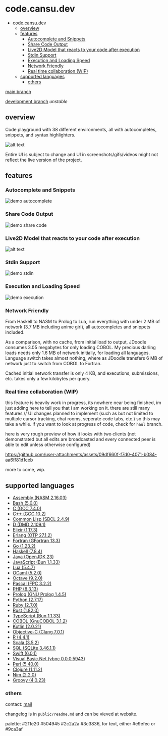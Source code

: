 # code.cansu.dev

- [code.cansu.dev](#codecansudev)
  - [overview](#overview)
  - [features](#features)
    - [Autocomplete and Snippets](#autocomplete-and-snippets)
    - [Share Code Output](#share-code-output)
    - [Live2D Model that reacts to your code after execution](#live2d-model-that-reacts-to-your-code-after-execution)
    - [Stdin Support](#stdin-support)
    - [Execution and Loading Speed](#execution-and-loading-speed)
    - [Network Friendly](#network-friendly)
    - [Real time collaboration (WIP)](#real-time-collaboration-wip)
  - [supported languages](#supported-languages)
    - [others](#others)

[main branch](https://code.cansu.dev)

[development branch](https://haul.code-cansu-dev.pages.dev) *unstable*

## overview


Code playground with 38 different environments, all with autocompletes, snippets, and syntax highlighters.

![alt text](static/main.png)

Entire UI is subject to change and UI in screenshots/gifs/videos might not reflect the live version of the project.


## features

### Autocomplete and Snippets
![demo autocomplete](static/autocomplete-1.gif)
### Share Code Output
![demo share code](static/share.gif)
### Live2D Model that reacts to your code after execution
![alt text](static/live2d.png)
### Stdin Support
![demo stdin](static/stdin.gif)
### Execution and Loading Speed
![demo execution](static/exec.gif)
### Network Friendly

From Haskell to NASM to Prolog to Lua, run everything with under 2 MB of network (3.7 MB including anime girl), all autocompletes and snippets included.

As a comparison, with no cache, from initial load to output, JDoodle consumes 3.05 megabytes for only loading COBOL. My precious darling loads needs only 1.6 MB of network initially, 
for loading all languages. Language switch takes almost nothing, where as JDoodle transfers 6 MB of network just to switch from COBOL to Fortran. 

Cached initial network transfer is only 4 KB, and executions, submissions, etc. takes only a few kilobytes per query.

### Real time collaboration (WIP)

this feature is heavily work in progress, its nowhere near being finished, im just adding here to tell you that i am working on it. there are still many features // UI changes planned to implement (such as but not limited to multiple cursor tracking, chat rooms, seperate code tabs, etc.) so this may take a while. if you want to look at progress of code, check for `haul` branch.

here is very rough preview of how it looks with two clients (not demonstrated but all edits are broadcasted and every connected peer is able to edit unless otherwise configured)

https://github.com/user-attachments/assets/09df660f-f7d0-4071-b084-aa6ff81d1ceb



more to come, wip.


## supported languages

* [Assembly (NASM 2.16.03)](https://code.cansu.dev/language/redirect/assembly)
* [Bash (5.0.0)](https://code.cansu.dev/language/redirect/bash)
* [C (GCC 7.4.0)](https://code.cansu.dev/language/redirect/c)
* [C++ (GCC 10.2)](https://code.cansu.dev/language/redirect/cpp)
* [Common Lisp (SBCL 2.4.9)](https://code.cansu.dev/language/redirect/lisp)
* [D (DMD 2.109.1)](https://code.cansu.dev/language/redirect/d)
* [Elixir (1.17.3)](https://code.cansu.dev/language/redirect/elixir)
* [Erlang (OTP 27.1.2)](https://code.cansu.dev/language/redirect/erlang)
* [Fortran (GFortran 13.3)](https://code.cansu.dev/language/redirect/fortran)
* [Go (1.23.2)](https://code.cansu.dev/language/redirect/go)
* [Haskell (7.8.4)](https://code.cansu.dev/language/redirect/haskell)
* [Java (OpenJDK 23)](https://code.cansu.dev/language/redirect/java)
* [JavaScript (Bun 1.1.33)](https://code.cansu.dev/language/redirect/javascript)
* [Lua (5.4.7)](https://code.cansu.dev/language/redirect/lua)
* [OCaml (5.2.0)](https://code.cansu.dev/language/redirect/ocaml)
* [Octave (9.2.0)](https://code.cansu.dev/language/redirect/octave)
* [Pascal (FPC 3.2.2)](https://code.cansu.dev/language/redirect/pascal)
* [PHP (8.3.13)](https://code.cansu.dev/language/redirect/php)
* [Prolog (GNU Prolog 1.4.5)](https://code.cansu.dev/language/redirect/prolog)
* [Python (2.7.17)](https://code.cansu.dev/language/redirect/python)
* [Ruby (2.7.0)](https://code.cansu.dev/language/redirect/ruby)
* [Rust (1.82.0)](https://code.cansu.dev/language/redirect/rust)
* [TypeScript (Bun 1.1.33)](https://code.cansu.dev/language/redirect/typescript)
* [COBOL (GnuCOBOL 3.1.2)](https://code.cansu.dev/language/redirect/cobol)
* [Kotlin (2.0.21)](https://code.cansu.dev/language/redirect/kotlin)
* [Objective-C (Clang 7.0.1)](https://code.cansu.dev/language/redirect/objectivec)
* [R (4.4.1)](https://code.cansu.dev/language/redirect/r)
* [Scala (3.5.2)](https://code.cansu.dev/language/redirect/scala)
* [SQL (SQLite 3.46.1.1)](https://code.cansu.dev/language/redirect/sql)
* [Swift (6.0.1)](https://code.cansu.dev/language/redirect/swift)
* [Visual Basic.Net (vbnc 0.0.0.5943)](https://code.cansu.dev/language/redirect/vbnc)
* [Perl (5.40.0)](https://code.cansu.dev/language/redirect/perl)
* [Clojure (1.11.2)](https://code.cansu.dev/language/redirect/clojure)
* [Nim (2.2.0)](https://code.cansu.dev/language/redirect/nim)
* [Groovy (4.0.23)](https://code.cansu.dev/language/redirect/groovy)



### others
contact: [mail](mailto:hello@cansu.dev) 

changelog is in `public/readme.md` and can be vieved at website.

palette: #211e20 #504945 #2c2a2a #3c3836, for text, either #e9efec or #9ca3af
